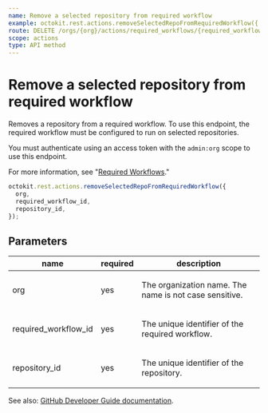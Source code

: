 ```yaml
---
name: Remove a selected repository from required workflow
example: octokit.rest.actions.removeSelectedRepoFromRequiredWorkflow({ org, required_workflow_id, repository_id })
route: DELETE /orgs/{org}/actions/required_workflows/{required_workflow_id}/repositories/{repository_id}
scope: actions
type: API method
---
```


# Remove a selected repository from required workflow

Removes a repository from a required workflow. To use this endpoint, the required workflow must be configured to run on selected repositories.

You must authenticate using an access token with the `admin:org` scope to use this endpoint.

For more information, see "[Required Workflows](https://docs.github.com/actions/using-workflows/required-workflows)."

```js
octokit.rest.actions.removeSelectedRepoFromRequiredWorkflow({
  org,
  required_workflow_id,
  repository_id,
});
```

## Parameters

<table>
  <thead>
    <tr>
      <th>name</th>
      <th>required</th>
      <th>description</th>
    </tr>
  </thead>
  <tbody>
    <tr><td>org</td><td>yes</td><td>

The organization name. The name is not case sensitive.

</td></tr>
<tr><td>required_workflow_id</td><td>yes</td><td>

The unique identifier of the required workflow.

</td></tr>
<tr><td>repository_id</td><td>yes</td><td>

The unique identifier of the repository.

</td></tr>
  </tbody>
</table>

See also: [GitHub Developer Guide documentation](https://docs.github.com/rest/reference/actions#remove-a-repository-from-selected-repositories-list-for-a-required-workflow).
